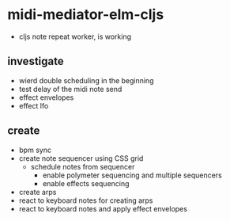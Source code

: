 # midi-mediator-elm-cljs

- cljs note repeat worker, is working

## investigate
- wierd double scheduling in the beginning
- test delay of the midi note send
- effect envelopes
- effect lfo

## create
- bpm sync
- create note sequencer using CSS grid
  * schedule notes from sequencer
    - enable polymeter sequencing and multiple sequencers
    - enable effects sequencing
- create arps
- react to keyboard notes for creating arps
- react to keyboard notes and apply effect envelopes
